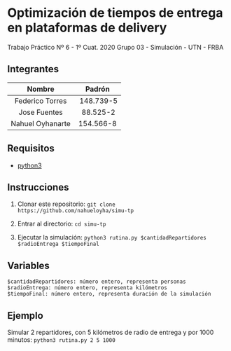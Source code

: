 # Optimización de tiempos de entrega en plataformas de delivery

Trabajo Práctico Nº 6 - 1º Cuat. 2020
Grupo 03 - Simulación - UTN - FRBA

## Integrantes

Nombre | Padrón
:---: | :---:
Federico Torres | 148.739-5
Jose Fuentes | 88.525-2
Nahuel Oyhanarte | 154.566-8

## Requisitos

* [python3](https://www.python.org/downloads)

## Instrucciones

1. Clonar este repositorio: `git clone https://github.com/nahueloyha/simu-tp`

2. Entrar al directorio: `cd simu-tp`

3. Ejecutar la simulación: `python3 rutina.py $cantidadRepartidores $radioEntrega $tiempoFinal`

## Variables
```
$cantidadRepartidores: número entero, representa personas
$radioEntrega: número entero, representa kilómetros
$tiempoFinal: número entero, representa duración de la simulación
```

## Ejemplo

Simular 2 repartidores, con 5 kilómetros de radio de entrega y por 1000 minutos: `python3 rutina.py 2 5 1000`
